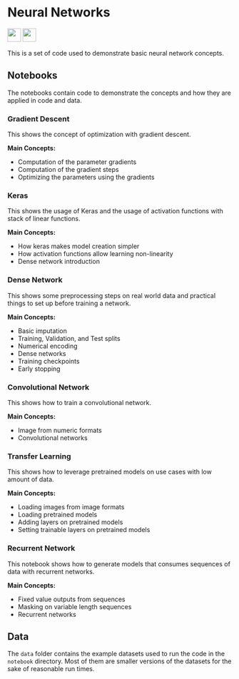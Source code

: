# Neural Networks

[<img src="https://raw.githubusercontent.com/FortAwesome/Font-Awesome/adb2273bdbff7abeff8f16dbde9e88722827f356/svgs/brands/firefox.svg" height="30">][Software + ML]
[<img src="https://raw.githubusercontent.com/FortAwesome/Font-Awesome/adb2273bdbff7abeff8f16dbde9e88722827f356/svgs/brands/github.svg" height="30">][Code]


This is a set of code used to demonstrate basic neural network concepts.

## Notebooks

The notebooks contain code to demonstrate the concepts and how they are
applied in code and data.

### Gradient Descent

This shows the concept of optimization with gradient descent.

**Main Concepts:**

*   Computation of the parameter gradients
*   Computation of the gradient steps
*   Optimizing the parameters using the gradients

### Keras

This shows the usage of Keras and the usage of activation functions with
stack of linear functions.

**Main Concepts:**

*   How keras makes model creation simpler
*   How activation functions allow learning non-linearity
*   Dense network introduction

### Dense Network

This shows some preprocessing steps on real world data and practical things
to set up before training a network.

**Main Concepts:**

*   Basic imputation
*   Training, Validation, and Test splits
*   Numerical encoding
*   Dense networks
*   Training checkpoints
*   Early stopping

### Convolutional Network

This shows how to train a convolutional network.

**Main Concepts:**

*   Image from numeric formats
*   Convolutional networks

### Transfer Learning

This shows how to leverage pretrained models on use cases with low amount of
data.

**Main Concepts:**

*   Loading images from image formats
*   Loading pretrained models
*   Adding layers on pretrained models
*   Setting trainable layers on pretrained models

### Recurrent Network

This notebook shows how to generate models that consumes sequences of data
with recurrent networks.

**Main Concepts:**

*   Fixed value outputs from sequences
*   Masking on variable length sequences
*   Recurrent networks

## Data

The `data` folder contains the example datasets used to run the code in the
`notebook` directory. Most of them are smaller versions of the datasets for
the sake of reasonable run times.


[Code]: https://github.com/baluyotraf/lecture-neural-networks (Code)
[Software + ML]: https://education.softwareplus.ml/projects/neural-networks/ (Website)